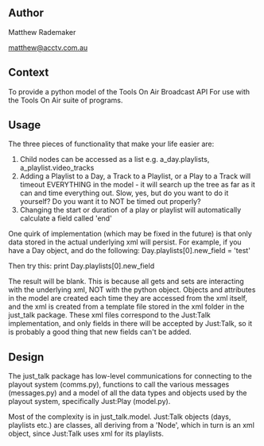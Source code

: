 ## Author ##
Matthew Rademaker

matthew@acctv.com.au

## Context ##
To provide a python model of the Tools On Air Broadcast API For use with the Tools On Air suite of programs.

## Usage ##
The three pieces of functionality that make your life easier are:
 1. Child nodes can be accessed as a list e.g. a_day.playlists, a_playlist.video_tracks
 2. Adding a Playlist to a Day, a Track to a Playlist, or a Play to a Track will timeout EVERYTHING
    in the model - it will search up the tree as far as it can and time everything out. Slow, yes,
    but do you want to do it yourself? Do you want it to NOT be timed out properly?
 3. Changing the start or duration of a play or playlist will automatically calculate a field called
    'end'

One quirk of implementation (which may be fixed in the future) is that only data stored in the actual
underlying xml will persist. For example, if you have a Day object, and do the following:
    Day.playlists[0].new_field = 'test'
    
Then try this:
    print Day.playlists[0].new_field
    
The result will be blank. This is because all gets and sets are interacting with the underlying xml,
NOT with the python object. Objects and attributes in the model are created each time they are
accessed from the xml itself, and the xml is created from a template file stored in the xml folder
in the just_talk package. These xml files correspond to the Just:Talk implementation, and only
fields in there will be accepted by Just:Talk, so it is probably a good thing that new fields can't
be added.

## Design ##
The just_talk package has low-level communications for connecting to the playout system (comms.py),
functions to call the various messages (messages.py) and a model of all the data types and objects
used by the playout system, specifically Just:Play (model.py).

Most of the complexity is in just_talk.model. Just:Talk objects (days, playlists etc.) are classes,
all deriving from a 'Node', which in turn is an xml object, since Just:Talk uses xml for its playlists.

